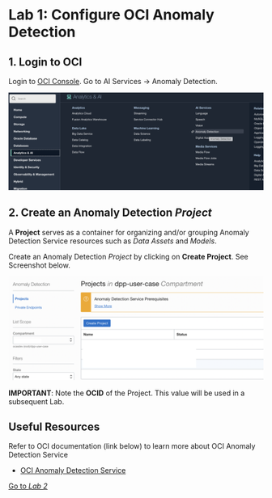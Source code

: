 Lab 1: Configure OCI Anomaly Detection
=================

## 1. Login to OCI

   Login to [OCI Console](https://cloud.oracle.com). Go to AI Services → Anomaly Detection. 

   ![](./images/set-ad1.png)

## 2. Create an Anomaly Detection *Project*

   A **Project** serves as a container for organizing and/or grouping Anomaly Detection Service resources such as *Data Assets* and *Models*.

   Create an Anomaly Detection *Project* by clicking on **Create Project**.  See Screenshot below.

   ![](./images/set-ad2.png)

   **IMPORTANT**: Note the **OCID** of the Project. This value will be used in a subsequent Lab.

## Useful Resources
Refer to OCI documentation (link below) to learn more about OCI Anomaly Detection Service

- [OCI Anomaly Detection Service](https://docs.oracle.com/en-us/iaas/Content/anomaly/using/home.htm)

[Go to *Lab 2*](#next)
